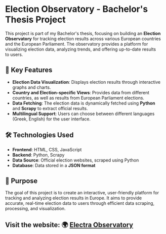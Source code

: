 
# Election Observatory - Bachelor's Thesis Project

This project is part of my Bachelor's thesis, focusing on building an **Election Observatory** for tracking election results across various European countries and the European Parliament. The observatory provides a platform for visualizing election data, analyzing trends, and offering up-to-date results to users.

## 📌 Key Features
- **Election Data Visualization**: Displays election results through interactive graphs and charts.
- **Country and Election-specific Views**: Provides data from different countries, as well as results from European Parliament elections.
- **Data Fetching**: The election data is dynamically fetched using **Python** and **Scrapy** to extract official results.
- **Multilingual Support**: Users can choose between different languages (Greek, English) for the user interface.
  
## 🛠️ Technologies Used
- **Frontend**: HTML, CSS, JavaScript 
- **Backend**: Python, Scrapy
- **Data Source**: Official election websites, scraped using Python
- **Database**: Data stored in a **JSON format**

## 🎯 Purpose
The goal of this project is to create an interactive, user-friendly platform for tracking and analyzing election results in Europe. It aims to provide accurate, real-time election data to users through efficient data scraping, processing, and visualization.

## Visit the website: 🌍 [Electra Observatory](https://electionsobservatory.netlify.app)
